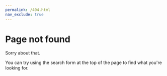 ```yaml
---
permalink: /404.html
nav_exclude: true
---
```


# Page not found

Sorry about that.

You can try using the search form at the top of the page to find what you're looking for.
